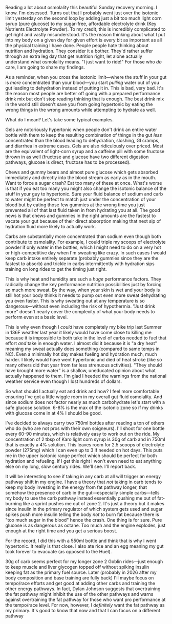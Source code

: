Reading a lot about osmolality this beautiful Sunday recovery morning. I know. I'm obsessed. Turns out that I probably went just over the isotonic limit yesterday on the second loop by adding just a bit too much light corn syrup (pure glucose) to my sugar-free, affordable electrolyte drink (Key Nutrients Electrolyte Powder). To my credit, this is incredibly complicated to get right and vastly misunderstood. It's the reason thinking about what I put into my body on a given day for given effort is every bit as important as all the physical training I have done. People people hate thinking about nutrition and hydration. They consider it a bother. They'd rather suffer through an extra leg day that get nutrition right, let alone actually understand what osmolality means. "I just want to ride!" For those who _do_ care, I am going to share my findings.

As a reminder, when you cross the isotonic limit—where the stuff in your gut is _more_ concentrated than your blood—you start _pulling_ water out of you gut leading to dehydration instead of putting it in. This is bad, very bad. It's the reason most people are better off going with a prepared performance drink mix but don't stop reading thinking that is enough. The best drink mix in the world still doesn't save you from going hypertonic by eating the wrong things in the wrong amounts while attempting to hydrate as well.

What do I mean? Let's take some typical examples.

Gels are notoriously hypertonic when people don't drink an entire water bottle with them to keep the resulting combination of things in the gut _less_ concentrated than the blood leading to dehydration, sloshing, GI cramps, and diarrhea in extreme cases. Gels are also ridiculously over priced. Most are the equivalent of light-corn syrup and a caffeine pill with some fructose thrown in as well (fructose and glucose have two different digestion pathways, glucose is direct, fructose has to be processed).

Chews and gummy bears and almost pure glucose which gets absorbed immediately and directly into the blood stream as early as in the mouth. Want to force a sugar crash? Eat too many of these at once. What's worse is that if you eat too many you might also change the isotonic balance of the stuff in your guy to hypertonic. Sure your fluid balance of sodium and carb to water might be perfect to match just under the concentration of your blood but by eating those few gummies at the wrong time you just prevented all of that last fluid taken in from hydrating you at all. The good news is that chews and gummies in the right amounts are the fastest to vacate your gut because of their direct absorption  making that next sip of hydration fluid more likely to actually work.

Carbs are substantially more concentrated than sodium even though both contribute to osmolality. For example, I could triple my scoops of electrolyte powder if only water in the bottles, which I might need to do on a very hot or high-competitive day when I'm sweating like crazy. In such cases I would keep carb intake entirely separate (probably gummies since they are the fastest to absorb) and trickle in carbs intermittently with hydration sips training on long rides to get the timing just right.

This is why heat and humidity are such a _huge_ performance factors. They radically change the key performance nutrition possibilities just by forcing so much more sweat. By the way, when your skin is wet and your body is still hot your body thinks it needs to pump out even more sweat dehydrating you even faster. This is why sweating out at any temperature is so dangerous—without even including the risk of hypothermia. "Just drink more" doesn't nearly cover the complexity of what your body needs to perform even at a basic level.

This is why even though I _could_ have completely my bike trip last Summer in 136F weather last year it likely would have come close to killing me because it is impossible to both take in the level of carbs needed to fuel that effort _and_ take in enough water. I almost did it because it is "a dry heat" meaning my sweat actually does something (compared to same temps in NC). Even a minimally hot day makes fueling and hydration much, much harder. I likely would have went hypertonic and died of heat stroke (like so many others did that year from far less strenuous activities). "They should have brought more water" is a shallow, uneducated opinion about what actually happened to them. I'm glad I heeded the warnings from the national weather service even though I lost hundreds of dollars.

So what should I actually eat and drink and how? I feel more comfortable ensuring I've got a little wiggle room in my overall gut fluid osmolality.  And since sodium does not factor nearly as much carbohydrate let's start with a safe glucose solution. 6-8% is the max of the isotonic zone so if my drinks with glucose come in at 4% I should be good.

I've decided to always carry two 750ml bottles after reading a ton of others who do (who are not pros with their own soigneurs). I'll shoot for one bottle every 60-90 minutes, which is relatively easy to work out on the ride. My concentration of 2 tbsp of Karo light corn syrup is 30g of carb and in 750ml that is exactly a 4% solution. This leaves room for 2.5 scoops of electrolyte powder (275mg) which I can even up to 3 if needed on hot days. This puts me in the upper isotonic range perfect which should be perfect for both hydration and refueling. If I get this right I won't even need to eat anything else on my long, slow century rides. We'll see. I'll report back.

It will be interesting to see if taking in any carb at all will trigger an energy pathway shift in my engine. I have a theory that _not_ taking in carb tends to keep my body investing in the energy from fat pathway longer, that somehow the presence of carb in the gut—especially simple carbs—tells my body to use the carb pathway instead essentially pushing me out of fat-burning like a sprint pushes me out of zone 2. It's just a theory but it makes since insulin in the primary regulator of which system gets used and sugar spikes push more insulin telling the body _not_ to burn fat because there is "too much sugar in the blood" hence the crash. One thing is for sure. Pure glucose is as dangerous as octane. Too much and the engine explodes, just enough at the right time and you get a serious boost.

For the record, I did this with a 550ml bottle and think that is why I went hypertonic. It really is that close. I also ate rice and an egg meaning my gut took forever to evacuate (as opposed to the Huel).

30g of carb seems perfect for my longer zone 2 Goblin rides—just enough to keep muscle and liver glycogen topped off without spiking insulin keeping fat as the primary fuel source. Later (probably in 2026 after my body composition and base training are fully back) I'll maybe focus on tempo/race efforts and get good at adding other carbs and training the other energy pathways. In fact, Dylan Johnson suggests that overtraining the fat pathway might inhibit the use of the other pathways and warns against overtraining the fat pathway for those who want pro performance at the tempo/race level. For now, however, I _definitely_ want the fat pathway as my primary. It's good to know that now and that I can focus on a different pathway 




